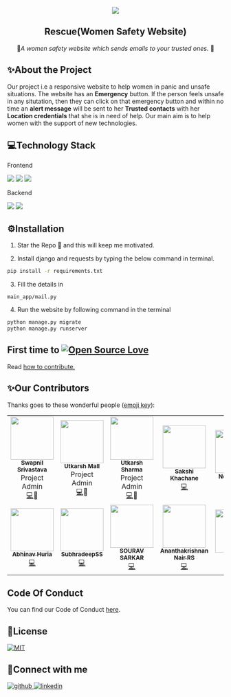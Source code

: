 <p align="center">
  <a href="https://github.com/swapnilsparsh/Rescue">
    <img src="https://github.com/swapnilsparsh/Rescue/blob/master/main_app/static/Images/rescues.gif" >
  </a>

  <h2 align="center"><b>Rescue(Women Safety Website)</b></h2>

  <p align="center">
    📧<i>A women safety website which sends emails to your trusted ones.</i> 📧
    <br />
  </p>
</p>

## ✨About the Project

Our project i.e a responsive website to help women in panic and unsafe situations. The website has an **Emergency** button. If the person feels unsafe in any situtation, then they can click on that emergency button and within no time an **alert message** will be sent to her **Trusted contacts** with her **Location credentials** that she is in need of help. Our main aim is to help women with the support of new technologies.

## 💻Technology Stack
Frontend

  <img src="https://img.shields.io/badge/html5%20-%23E34F26.svg?&style=for-the-badge&logo=html5&logoColor=white"/>   <img src="https://img.shields.io/badge/css3%20-%231572B6.svg?&style=for-the-badge&logo=css3&logoColor=white"/>    <img src="https://img.shields.io/badge/bootstrap%20-%234f0599.svg?&style=for-the-badge&logo=bootstrap&logoColor=white"/>

Backend

  <img src="https://img.shields.io/badge/django%20-%23092E20.svg?&style=for-the-badge&logo=django&logoColor=white"/>   <img src="https://img.shields.io/badge/sqlite-%2307405e.svg?&style=for-the-badge&logo=sqlite&logoColor=white"/>

## ⚙Installation

1. Star the Repo 🌟 and this will keep me motivated.

2. Install django and requests by typing the below command in terminal.
```sh
pip install -r requirements.txt
```

3. Fill the details in  
```
main_app/mail.py
```

4. Run the website by following command in the terminal
```sh
python manage.py migrate
python manage.py runserver
```
## First time to [![Open Source Love](https://badges.frapsoft.com/os/v2/open-source.png?v=103)](https://github.com/ellerbrock/open-source-badges/)

Read [how to contribute.](https://github.com/smriti1313/Rescue/blob/master/Contributing.md)


## ✨Our Contributors

Thanks goes to these wonderful people ([emoji key](https://allcontributors.org/docs/en/emoji-key)):

<!-- ALL-CONTRIBUTORS-LIST:START - Do not remove or modify this section -->

<table>
  <tr>
      <td align="center"><a href="https://github.com/swapnilsparsh"><img src="https://avatars0.githubusercontent.com/u/69387608?s=400&u=6fe789d1b208bcbd21f6b95f641338fea7e999b9&v=4" width="100px;" alt=""/><br /><sub><b>Swapnil Srivastava
</b></sub></a><br />Project Admin<br><a href="https://github.com/swapnilsparsh/Rescue/commits?author=swapnilsparsh" title="Code">💻</a>📆</td>
      <td align="center"><a href="https://github.com/Assertor1"><img src="https://avatars1.githubusercontent.com/u/69422566?s=400&v=4" width="100px;" alt=""/><br /><sub><b>Utkarsh Mall
</b></sub></a><br />Project Admin<br><a href="https://github.com/swapnilsparsh/Rescue/commits?author=Assertor1" title="Code">💻</a>📆</td>
      <td align="center"><a href="https://github.com/U-c0de"><img src="https://avatars3.githubusercontent.com/u/72260739?s=400&u=d3a3c8b828e87940d5a41723d19e074eac232bff&v=4" width="100px;" alt=""/><br /><sub><b>Utkarsh Sharma
</b></sub></a><br />Project Admin<br><a href="https://github.com/swapnilsparsh/Rescue/commits?author=U-c0de" title="Code">💻</a>📆</td> 
         <td align="center"><a href="https://github.com/sakshikhachane"><img src="https://avatars1.githubusercontent.com/u/53635792?s=460&u=d33610db9174c55ca00f0817249d019004b9ae80&v=4" width="100px;" alt=""/><br /><sub><b>Sakshi Khachane
</b></sub></a><br /><a href="https://github.com/swapnilsparsh/Rescue/commits?author=sakshikhachane" title="Code">💻</a></td>
          <td align="center"><a href="https://github.com/nehaparmar99"><img src="https://avatars.githubusercontent.com/u/48972593?s=400&u=5630955c2a1434b3c134a12769e121c7ec6402b8&v=4" width="100px;" alt=""/><br /><sub><b>Neha Parmar
</b></sub></a><br /><a href="https://github.com/swapnilsparsh/Rescue/commits?author=nehaparmar99" title="Doc">📖</a></td> 
      <td align="center"><a href="https://github.com/musavveer"><img src="https://avatars1.githubusercontent.com/u/62888562?s=400&u=584c4b33d04caae5c200f29e19a26ffdcfe49393&v=4" width="100px;" alt=""/><br /><sub><b>Musavveer Rehaman
</b></sub></a><br /><a href="https://github.com/swapnilsparsh/Rescue/commits?author=musavveer" title="Bug">🐛</a></td>
     <td align="center"><a href="https://github.com/djm-1"><img src="https://avatars1.githubusercontent.com/u/54498482?s=400&u=1803e5dec856543a7c20a50e5519f8dfd388b961&v=4" width="100px;" alt=""/><br /><sub><b>Dibyajyoti Mondal
</b></sub></a><br /><a href="https://github.com/swapnilsparsh/Rescue/commits?author=djm-1" title="Code">💻</a></td>
    <td align="center"><a href="https://github.com/muthuannamalai12"><img src="https://avatars0.githubusercontent.com/u/64524822?s=400&u=c1f8f317ca1eb1340f411b69b3b7c85446303ae5&v=4" width="100px;" alt=""/><br /><sub><b>Muthu Annamalai.V
</b></sub></a><br /><a href="https://github.com/swapnilsparsh/Rescue/commits?author=muthuannamalai12" title="Code">💻</a></td>
</tr>
<tr>
     <td align="center"><a href="https://github.com/abhinav-huria"><img src="https://avatars0.githubusercontent.com/u/69974975?s=400&u=d26001ae0a2c98c61972ac95b6a37acbc278ab1b&v=4" width="100px;" alt=""/><br /><sub><b>Abhinav Huria
</b></sub></a><br /><a href="https://github.com/swapnilsparsh/Rescue/commits?author=abhinav-huria" title="Code">💻</a></td> 
     <td align="center"><a href="https://github.com/SubhradeepSS"><img src="https://avatars3.githubusercontent.com/u/46227193?s=400&v=4" width="100px;" alt=""/><br /><sub><b>SubhradeepSS
</b></sub></a><br /><a href="https://github.com/swapnilsparsh/Rescue/commits?author=SubhradeepSS" title="Code">💻</a></td>
     <td align="center"><a href="https://github.com/sourav-coder"><img src="https://avatars0.githubusercontent.com/u/55509336?s=460&u=4f0467a7d1ee18798a685327ae0979e66c3feb9d&v=4" width="100px;" alt=""/><br /><sub><b>SOURAV SARKAR
</b></sub></a><br /><a href="https://github.com/swapnilsparsh/Rescue/commits?author=sourav-coder" title="Code">💻</a></td>
  <td align="center"><a href="https://github.com/akrish4"><img src="https://avatars1.githubusercontent.com/u/61831021?s=400&u=31f7ece09fb07c20b3b97673f448e762dc0946b0&v=4" width="100px;" alt=""/><br /><sub><b>Ananthakrishnan Nair RS
</b></sub></a><br /><a href="https://github.com/swapnilsparsh/Rescue/commits?author=akrish4" title="Code">💻</a></td>   
      <td align="center"><a href="https://github.com/smriti1313"><img src="https://avatars3.githubusercontent.com/u/52624997?s=400&u=fe00d69251e7ed30455c55ca0698bc88dc149cce&v=4" width="100px;" alt=""/><br /><sub><b>Smriti
</b></sub></a><br /><a href="https://github.com/swapnilsparsh/Rescue/commits?author=smriti1313" title="Doc">📖</a></td>
  <td align="center"><a href="https://github.com/m-code12"><img src="https://avatars.githubusercontent.com/u/53649201?s=400&u=de5cda61d311b064c772eb73414bb3c43a62310c&v=4" width="100px;" alt=""/><br /><sub><b>Monika Jha
</b></sub></a><br /><a href="https://github.com/swapnilsparsh/Rescue/commits?author=m-code12" title="Doc">📖</a></td> 
  <td align="center"><a href="https://github.com/jatiinyadav"><img src="https://avatars.githubusercontent.com/u/73248007?s=400&u=689c6131cdead6c052bfd6f8d083e62fbfd67d22&v=4" width="100px;" alt=""/><br /><sub><b>Jatin Yadav
</b></sub></a><br /><a href="https://github.com/swapnilsparsh/Rescue/commits?author=jatiinyadav" title="Code">💻</a></td> 
<table>
  

## Code Of Conduct

You can find our Code of Conduct [here](/Code_of_Conduct.md).


## 📄License

<a href="https://github.com/swapnilsparsh/Rescue/blob/master/LICENS" target="_blank">
<img src="https://img.shields.io/badge/license-MIT-green" alt=MIT>
</a>

## 📱Connect with me


<div align="left">
<a href="https://github.com/swapnilsparsh" target="_blank">
<img src=https://img.shields.io/badge/github-%2324292e.svg?&style=for-the-badge&logo=github&logoColor=white alt=github style="margin-bottom: 5px;" />
</a>
<a href="https://www.linkedin.com/in/swapnil-srivastava-sparsh/" target="_blank">
<img src=https://img.shields.io/badge/linkedin-%231E77B5.svg?&style=for-the-badge&logo=linkedin&logoColor=white alt=linkedin style="margin-bottom: 5px;" />
</a>
</div>
